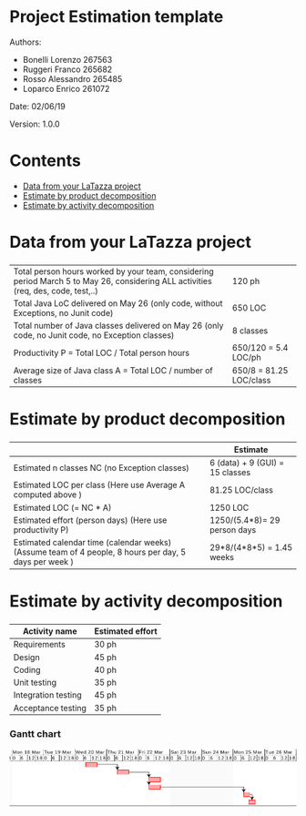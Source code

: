 # Project Estimation  template

Authors:
* Bonelli Lorenzo 267563  
* Ruggeri Franco 265682  
* Rosso Alessandro 265485  
* Loparco Enrico 261072  

Date: 02/06/19

Version: 1.0.0


# Contents

- [Data from your LaTazza project](#data-from-your-latazza-project)
- [Estimate by product decomposition](#estimate-by-product-decomposition)
- [Estimate by activity decomposition ](#estimate-by-activity-decomposition)


# Data from your LaTazza project

###

| | |
| ----------- | ------------------------------- | 
|         Total person hours  worked by your  team, considering period March 5 to May 26, considering ALL activities (req, des, code, test,..)    | 120 ph  |             
|Total Java LoC delivered on May 26 (only code, without Exceptions, no Junit code) | 650 LOC |
| Total number of Java classes delivered on May 26 (only code, no Junit code, no Exception classes)| 8 classes |
| Productivity P = Total LOC / Total person hours | 650/120 = 5.4 LOC/ph |
|Average size of Java class A = Total LOC / number of classes | 650/8 = 81.25 LOC/class |


# Estimate by product decomposition

### 

|             | Estimate                        |             
| ----------- | ------------------------------- |  
| Estimated n classes NC (no Exception classes)  |                6 (data) + 9 (GUI) = 15 classes           |             
| Estimated LOC per class  (Here use Average A computed above )      |            81.25 LOC/class                | 
| Estimated LOC (= NC * A) | 1250 LOC |
| Estimated effort  (person days) (Here use productivity P)  | 1250/(5.4\*8)= 29 person days                                    |      
| Estimated calendar time (calendar weeks) (Assume team of 4 people, 8 hours per day, 5 days per week ) |       29*8/(4\*8\*5) = 1.45 weeks           |               


# Estimate by activity decomposition

### 

|         Activity name    | Estimated effort    |             
| ----------- | ------------------------------- | 
| Requirements | 30 ph |
| Design | 45 ph |
| Coding | 40 ph |
| Unit testing | 35 ph |
| Integration testing | 45 ph |
| Acceptance testing | 35 ph |

### Gantt chart

![Gantt chart](figures/gantt_chart.png)

